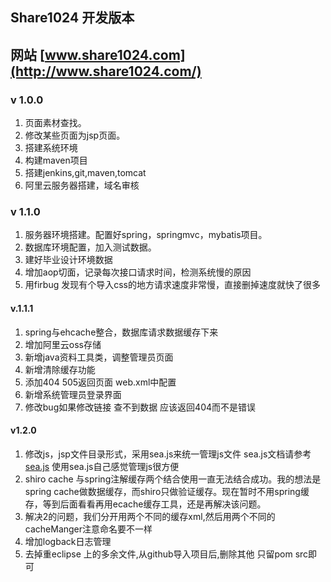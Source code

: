 ## Share1024 开发版本
## 网站 [www.share1024.com](http://www.share1024.com/)
### v 1.0.0 
1. 页面素材查找。
2. 修改某些页面为jsp页面。
3. 搭建系统环境
4. 构建maven项目
5. 搭建jenkins,git,maven,tomcat
6. 阿里云服务器搭建，域名审核

### v 1.1.0
1. 服务器环境搭建。配置好spring，springmvc，mybatis项目。
2. 数据库环境配置，加入测试数据。
3. 建好毕业设计环境数据
4. 增加aop切面，记录每次接口请求时间，检测系统慢的原因
5. 用firbug 发现有个导入css的地方请求速度非常慢，直接删掉速度就快了很多

#### v.1.1.1
1. spring与ehcache整合，数据库请求数据缓存下来
2. 增加阿里云oss存储
3. 新增java资料工具类，调整管理员页面
4. 新增清除缓存功能
5. 添加404 505返回页面 web.xml中配置
6. 新增系统管理员登录界面
7. 修改bug如果修改链接 查不到数据 应该返回404而不是错误

#### v1.2.0
1. 修改js，jsp文件目录形式，采用sea.js来统一管理js文件 sea.js文档请参考[sea.js](http://www.zhangxinxu.com/sp/seajs/docs/zh-cn/index.html)
使用sea.js自己感觉管理js很方便
2. shiro cache 与spring注解缓存两个结合使用一直无法结合成功。我的想法是spring cache做数据缓存，而shiro只做验证缓存。现在暂时不用spring缓存，等到后面看看再用ecache缓存工具，还是再解决该问题。
3. 解决2的问题，我们分开用两个不同的缓存xml,然后用两个不同的cacheManger注意命名要不一样
4. 增加logback日志管理
5. 去掉重eclipse 上的多余文件,从github导入项目后,删除其他 只留pom src即可
